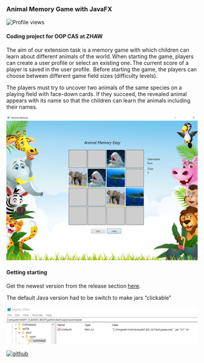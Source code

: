 ### Animal Memory Game with JavaFX
![Profile views](https://gpvc.arturio.dev/holec)  

#### Coding project for OOP CAS at ZHAW
The aim of our extension task is a memory game with which children can learn about different animals of the world. When starting the game, players can create a user profile or select an existing one. The current score of a player is saved in the user profile.  
Before starting the game, the players can choose between different game field sizes (difficulty levels).   

 

The players must try to uncover two animals of the same species on a playing field with face-down cards. If they succeed, the revealed animal appears with its name so that the children can learn the animals including their names.  


![Coding project for OOP CAS at ZHAW](/docs/banner.png)




#### Getting starting 

Get the newest version from the release section [here](https://github.com/Tschierv/MemoryProject/releases).

The default Java version had to be switch to make jars “clickable”

![Regedit run jar](/docs/regedit_run_jar.png)


[<img src='https://cdn.jsdelivr.net/npm/simple-icons@3.0.1/icons/github.svg' alt='github' height='40'>](https://github.com/holec)  

